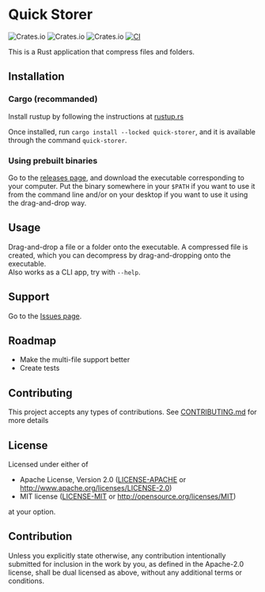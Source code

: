 # Quick Storer

![Crates.io](https://img.shields.io/crates/d/quick-storer) ![Crates.io](https://img.shields.io/crates/v/quick-storer) ![Crates.io](https://img.shields.io/crates/l/quick-storer) [![CI](https://github.com/AL68-co/quick-storer/actions/workflows/ci.yml/badge.svg?branch=main)](https://github.com/AL68-co/quick-storer/actions/workflows/ci.yml)

This is a Rust application that compress files and folders.

## Installation

### Cargo (recommanded)

Install rustup by following the instructions at [rustup.rs](https://rustup.rs)

Once installed, run `cargo install --locked quick-storer`, and it is available through the command `quick-storer`.

### Using prebuilt binaries

Go to the [releases page](https://github.com/AL68-co/quick-storer/releases/latest), and download the executable corresponding to your computer. Put the binary somewhere in your `$PATH` if you want to use it from the command line and/or on your desktop if you want to use it using the drag-and-drop way.

## Usage

Drag-and-drop a file or a folder onto the executable. A compressed file is created, which you can decompress by drag-and-dropping onto the executable.  
Also works as a CLI app, try with `--help`.

## Support

Go to the [Issues page](https://github.com/AL68-co/quick-storer/issues).

## Roadmap

- Make the multi-file support better
- Create tests

## Contributing

This project accepts any types of contributions.
See [CONTRIBUTING.md](CONTRIBUTING.md) for more details

## License

Licensed under either of

* Apache License, Version 2.0
   ([LICENSE-APACHE](LICENSE-APACHE) or <http://www.apache.org/licenses/LICENSE-2.0>)
* MIT license
   ([LICENSE-MIT](LICENSE-MIT) or <http://opensource.org/licenses/MIT>)

at your option.

## Contribution

Unless you explicitly state otherwise, any contribution intentionally submitted
for inclusion in the work by you, as defined in the Apache-2.0 license, shall be
dual licensed as above, without any additional terms or conditions.
